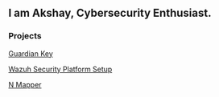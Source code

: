 <h2>I am Akshay, Cybersecurity Enthusiast.</h2>
<h3>Projects</h3>

<a href="https://github.com/akshaybabukk/Guardian-Key" target="_blank">Guardian Key</a>

<a href="https://github.com/akshaybabukk/Wazuh-Security-Platform-Setup" target="_blank">Wazuh Security Platform Setup</a>

<a href="https://github.com/akshaybabukk/N-Mapper" target="_blank">N Mapper</a>
